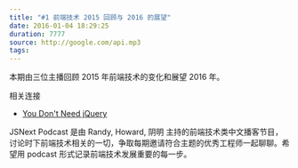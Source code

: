 ```yaml
---
title: "#1 前端技术 2015 回顾与 2016 的展望"
date: 2016-01-04 18:29:25
duration: 7777
source: http://google.com/api.mp3
tags:
---
```


本期由三位主播回顾 2015 年前端技术的变化和展望 2016 年。

相关连接

- [You Don't Need jQuery](https://github.com/oneuijs/You-Dont-Need-jQuery)

<!-- more -->

JSNext Podcast 是由 Randy, Howard, 阴明 主持的前端技术类中文播客节目，讨论时下前端技术相关的一切，争取每期邀请符合主题的优秀工程师一起聊聊。希望用 podcast 形式记录前端技术发展重要的每一步。
